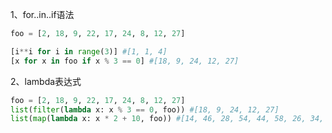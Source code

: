 1、for..in..if语法

```python
foo = [2, 18, 9, 22, 17, 24, 8, 12, 27]

[i**i for i in range(3)] #[1, 1, 4]
[x for x in foo if x % 3 == 0] #[18, 9, 24, 12, 27]

```

2、lambda表达式

```python
foo = [2, 18, 9, 22, 17, 24, 8, 12, 27]
list(filter(lambda x: x % 3 == 0, foo)) #[18, 9, 24, 12, 27]
list(map(lambda x: x * 2 + 10, foo)) #[14, 46, 28, 54, 44, 58, 26, 34, 64]
```

